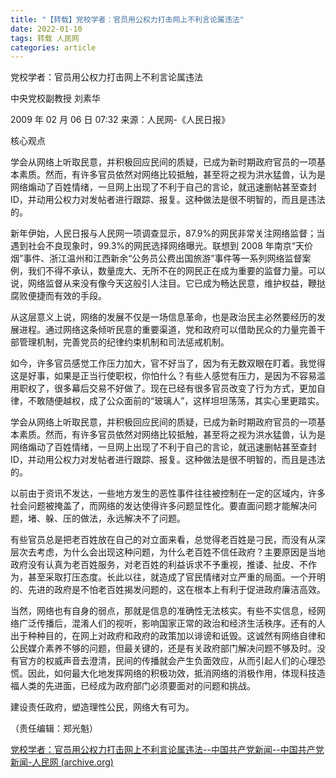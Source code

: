 ```yaml
---
title: "【转载】党校学者：官员用公权力打击网上不利言论属违法"
date: 2022-01-10
tags: 转载 人民网
categories: article
---
```


党校学者：官员用公权力打击网上不利言论属违法

中央党校副教授 刘素华

2009 年 02 月 06 日 07:32 来源：人民网-《人民日报》

核心观点

学会从网络上听取民意，并积极回应民间的质疑，已成为新时期政府官员的一项基本素质。然而，有许多官员依然对网络比较抵触，甚至将之视为洪水猛兽，认为是网络煽动了百姓情绪，一旦网上出现了不利于自己的言论，就迅速删帖甚至查封 ID，并动用公权力对发帖者进行跟踪、报复。这种做法是很不明智的，而且是违法的。



新年伊始，人民日报与人民网一项调查显示，87.9%的网民非常关注网络监督；当遇到社会不良现象时，99.3%的网民选择网络曝光。联想到 2008 年南京“天价烟”事件、浙江温州和江西新余“公务员公费出国旅游”事件等一系列网络监督案例，我们不得不承认，数量庞大、无所不在的网民正在成为重要的监督力量。可以说，网络监督从来没有像今天这般引人注目。它已成为畅达民意，维护权益，鞭挞腐败便捷而有效的手段。

从这层意义上说，网络的发展不仅是一场信息革命，也是政治民主必然要经历的发展进程。通过网络这条倾听民意的重要渠道，党和政府可以借助民众的力量完善干部管理机制，完善党员的纪律约束机制和司法惩戒机制。

如今，许多官员感觉工作压力加大，官不好当了，因为有无数双眼在盯着。我觉得这是好事，如果是正当行使职权，你怕什么？有些人感觉有压力，是因为不容易滥用职权了，很多幕后交易不好做了。现在已经有很多官员改变了行为方式，更加自律，不敢随便越权，成了公众面前的“玻璃人”，这样坦坦荡荡，其实心里更踏实。

学会从网络上听取民意，并积极回应民间的质疑，已成为新时期政府官员的一项基本素质。然而，有许多官员依然对网络比较抵触，甚至将之视为洪水猛兽，认为是网络煽动了百姓情绪，一旦网上出现了不利于自己的言论，就迅速删帖甚至查封 ID，并动用公权力对发帖者进行跟踪、报复。这种做法是很不明智的，而且是违法的。

以前由于资讯不发达，一些地方发生的恶性事件往往被控制在一定的区域内，许多社会问题被掩盖了，而网络的发达使得许多问题显性化。要直面问题才能解决问题，堵、躲、压的做法，永远解决不了问题。

有些官员总是把老百姓放在自己的对立面来看，总觉得老百姓是刁民，而没有从深层次去考虑，为什么会出现这种问题，为什么老百姓不信任政府？主要原因是当地政府没有认真为老百姓服务，对老百姓的利益诉求不予重视，推诿、扯皮、不作为，甚至采取打压态度。长此以往，就造成了官民情绪对立严重的局面。一个开明的、先进的政府是不怕老百姓揭发问题的，这在根本上有利于促进政府廉洁高效。

当然，网络也有自身的弱点，那就是信息的准确性无法核实。有些不实信息，经网络广泛传播后，混淆人们的视听，影响国家正常的政治和经济生活秩序。还有的人出于种种目的，在网上对政府和政府的政策加以诽谤和诋毁。这诚然有网络自律和公民媒介素养不够的问题，但最关键的，还是有关政府部门解决问题不够及时。没有官方的权威声音去澄清，民间的传播就会产生负面效应，从而引起人们的心理恐慌。因此，如何最大化地发挥网络的积极功效，抵消网络的消极作用，体现科技造福人类的先进面，已经成为政府部门必须要面对的问题和挑战。

建设责任政府，塑造理性公民，网络大有可为。

（责任编辑：郑光魁）

[党校学者：官员用公权力打击网上不利言论属违法--中国共产党新闻--中国共产党新闻-人民网 (archive.org)](https://web.archive.org/web/20090208214518/http://fanfu.people.com.cn/GB/64376/8756941.html)
